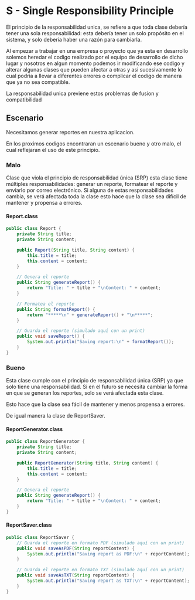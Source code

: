 
# S - Single Responsibility Principle

El principio de la responsabilidad unica, se refiere a que toda clase debería tener una sola responsabilidad: esta debería tener un solo propósito en el sistema, y solo debería haber una razón para cambiarla.

Al empezar a trabajar en una empresa o proyecto que ya esta en desarrollo solemos heredar el codigo realizado por el equipo de desarrollo de dicho lugar y nosotros en algun momento podemos ir modificando ese codigo y alterar algunas clases que pueden afectar a otras y asi sucesivamente lo cual podria a llevar a diferentes errores o complicar el codigo de manera que ya no sea compatible.

La responsabilidad unica previene estos problemas de fusion y compatibilidad




## Escenario

Necesitamos generar reportes en nuestra aplicacion.

En los proximos codigos encontraran un escenario bueno y otro malo, el cual reflejaran el uso de este principio.

### Malo
Clase que viola el principio de responsabilidad única (SRP) esta clase tiene múltiples responsabilidades: generar un reporte, formatear el reporte y enviarlo por correo electrónico. Si alguna de estas responsabilidades cambia, se verá afectada toda la clase esto hace que la clase sea difícil de mantener y propensa a errores.

#### Report.class
```java
public class Report {
    private String title;
    private String content;

    public Report(String title, String content) {
        this.title = title;
        this.content = content;
    }

    // Genera el reporte
    public String generateReport() {
        return "Title: " + title + "\nContent: " + content;
    }

    // Formatea el reporte
    public String formatReport() {
        return "*****\n" + generateReport() + "\n*****";
    }

    // Guarda el reporte (simulado aquí con un print)
    public void saveReport() {
        System.out.println("Saving report:\n" + formatReport());
    }
}
```
### Bueno
Esta clase cumple con el principio de responsabilidad única (SRP) ya que solo tiene una responsabilidad. Si en el futuro se necesita cambiar la forma en que se generan los reportes, solo se verá afectada esta clase.

Esto hace que la clase sea fácil de mantener y menos propensa a errores.

De igual manera la clase de ReportSaver.

#### ReportGenerator.class
```java
public class ReportGenerator {
    private String title;
    private String content;

    public ReportGenerator(String title, String content) {
        this.title = title;
        this.content = content;
    }

    // Genera el reporte
    public String generateReport() {
        return "Title: " + title + "\nContent: " + content;
    }
}
```
#### ReportSaver.class
```java
public class ReportSaver {
    // Guarda el reporte en formato PDF (simulado aquí con un print)
    public void saveAsPDF(String reportContent) {
        System.out.println("Saving report as PDF:\n" + reportContent);
    }

    // Guarda el reporte en formato TXT (simulado aquí con un print)
    public void saveAsTXT(String reportContent) {
        System.out.println("Saving report as TXT:\n" + reportContent);
    }
}
```